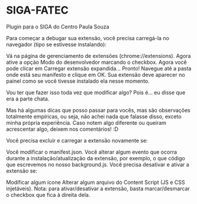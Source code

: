 # SIGA-FATEC
Plugin para o SIGA do Centro Paula Souza


Para começar a debugar sua extensão, você precisa carregá-la no navegador (tipo se estivesse instalando):

Vá na página de gerenciamento de extensões (chrome://extensions).
Agora ative a opção Modo do desenvolvedor marcando o checkbox.
Agora você pode clicar em Carregar extensão expandida…
Pronto! Navegue até a pasta onde está seu manifesto e clique em OK.
Sua extensão deve aparecer no painel como se você tivesse instalado ela nesse momento.



Vou ter que fazer isso toda vez que modificar algo?
Pois é… eu disse que era a parte chata.

Mas há algumas dicas que posso passar para vocês, mas são observações totalmente empíricas, ou seja, não achei nada que falasse disso, exceto minha própria experiência.
    Caso notem algo diferente ou queiram acrescentar algo, deixem nos comentários! :D

Você precisa excluir e carregar a extensão novamente se:

Você modificar o manifest.json.
Você alterar algum evento que ocorra durante a instalação/atualização da extensão, por exemplo, o que código que escrevemos no nosso background.js.
Você precisa desativar e ativar a extensão se:

Modificar algum ícone
Alterar algum arquivo do Content Script (JS e CSS injetáveis).
Nota: para ativar/desativar a extensão, basta marcar/desmarcar o checkbox que fica à direita dela.
